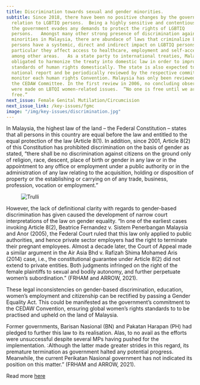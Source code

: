 ```yaml
---
title: Discrimination towards sexual and gender minorities.
subtitle: Since 2018, there have been no positive changes by the government in
  relation to LGBTIQ persons.  Being a highly sensitive and contentious topic,
  the government evades any demands to protect the rights of LGBTIQ
  persons.   Amongst many other strong presence of discrimination against sexual
  minorities in Malaysia, there are abundace of laws that criminalize LGBTIQ
  persons have a systemic, direct and indirect impact on LGBTIQ persons; in
  particular they affect access to healthcare, employment and self-acceptance,
  among other areas.   As a state party to international treaties, Malaysia is
  obligated to harmonize the treaty into domestic law in order to improve
  standards of human rights domestically. The state is also expected to submit a
  national report and be periodically reviewed by the respective committees that
  monitor each human rights Convention. Malaysia has only been reviewed twice by
  the CEDAW Committee. In the first review in 2006, no concluding observations
  were made on LBTQI women-related issues.  “No one is free until we are all
  free.”
next_issue: Female Genital Mutilation/Circumcision
next_issue_link: /key-issues/fgmc
image: "/img/key-issues/discrimination.jpg"
---
```

In Malaysia, the highest law of the land – the Federal Constitution – states that all persons in this country are equal before the law and entitled to the equal protection of the law (Article 8(1). In addition, since 2001, Article 8(2) of this Constitution has prohibited discrimination on the basis of gender as stated, “there shall be no discrimination against citizens on the ground only of religion, race, descent, place of birth or gender in any law or in the appointment to any office or employment under a public authority or in the administration of any law relating to the acquisition, holding or disposition of property or the establishing or carrying on of any trade, business, profession, vocation or employment.”


<div class='flex float-left'>
<figure>
<img src="/img/key-issues/discrimination-2.png" alt="Trulli" >
<figcaption align = "center"><b></b></figcaption>
</figure></div>

However, the lack of definitional clarity with regards to gender-based discrimination has given caused the development of narrow court interpretations of the law on gender equality. “In one of the earliest cases invoking Article 8(2), Beatrice Fernandez v. Sistem Penerbangan Malaysia and Anor (2005), the Federal Court ruled that this law only applied to public authorities, and hence private sector employers had the right to terminate their pregnant employees. Almost a decade later, the Court of Appeal made a similar argument in the Air Asia Bhd v. Rafizah Shima Mohamed Aris (2014) case, i.e., the constitutional guarantee under Article 8(2) did not extend to private entities. Both judgments infringed on the right of the female plaintiffs to sexual and bodily autonomy, and further perpetuate women’s subordination.” (FRHAM and ARROW, 2021).

These legal inconsistencies on gender-based discrimination, education, women’s employment and citizenship can be rectified by passing a Gender Equality Act.  This could be manifested as the government’s commitment to the CEDAW Convention, ensuring global women’s rights standards to to be practised and upheld on the land of Malaysia. 

Former governments, Barisan Nasional (BN) and Pakatan Harapan (PH) had pledged to further this law to its realisation. Alas, to no avail as the efforts were unsuccessful despite several MPs having pushed for the implementation. :Although the latter made greater strides in this regard, its premature termination as government halted any potential progress. Meanwhile, the current Perikatan Nasional government has not indicated its position on this matter.” (FRHAM and ARROW, 2021).

Read more [here](https://bit.ly/GEI_genderequality )
